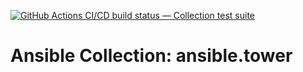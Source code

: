 [![GitHub Actions CI/CD build status — Collection test suite](https://github.com/ansible-collection-migration/ansible.tower/workflows/Collection%20test%20suite/badge.svg?branch=master)](https://github.com/ansible-collection-migration/ansible.tower/actions?query=workflow%3A%22Collection%20test%20suite%22)

Ansible Collection: ansible.tower
=================================================